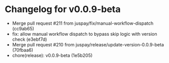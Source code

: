 # Changelog for v0.0.9-beta

- Merge pull request #211 from juspay/fix/manual-workflow-dispatch (cc9ab65)
- fix: allow manual workflow dispatch to bypass skip logic with version check (e3ebf7d)
- Merge pull request #210 from juspay/release/update-version-0.0.9-beta (70fbaa6)
- chore(release): v0.0.9-beta (1e5b205)
